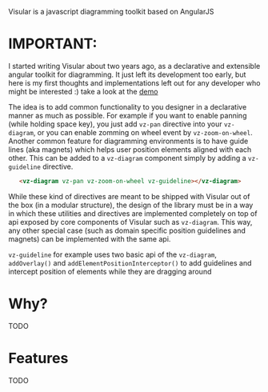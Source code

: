 Visular is a javascript diagramming toolkit based on AngularJS

# IMPORTANT:
I started writing Visular about two years ago, as a declarative and extensible
angular toolkit for diagramming. It just left its development too early, but here is my 
first thoughts and implementations left out for any developer who might be interested :) 
take a look at the [demo](https://alirezamirian.github.io/visular/demo/)

The idea is to add common functionality to you designer in a declarative manner as much as 
possible. For example if you want to enable panning (while holding space key), you just add
`vz-pan` directive into your `vz-diagram`, or you can enable zomming on wheel event by 
`vz-zoom-on-wheel`. Another common feature for diagramming environments is to have guide lines 
(aka magnets) which helps user position elements aligned with each other. This can be added
to a `vz-diagram` component simply by adding a `vz-guideline` directive.

``` html
   <vz-diagram vz-pan vz-zoom-on-wheel vz-guideline></vz-diagram>
```

While these kind of directives are meant to be shipped with Visular out of the box (in a modular structure),
the design of the library must be in a way in which these utilities and directives are implemented completely on top of 
api exposed by core components of Visular such as `vz-diagram`. This way, any other special case (such as domain 
specific position guidelines and magnets) can be implemented with the same api.

`vz-guideline` for example uses two basic api of the `vz-diagram`, `addOverlay()` and `addElementPositionInterceptor()` 
to add guidelines and intercept position of elements while they are dragging around

# Why?
TODO
# Features
TODO
